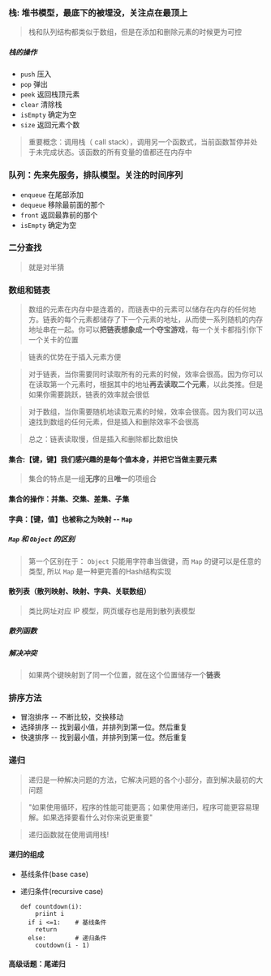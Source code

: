 ### 栈: 堆书模型，最底下的被埋没，关注点在最顶上

> 栈和队列结构都类似于数组，但是在添加和删除元素的时候更为可控

##### 栈的操作

- `push` 压入
- `pop` 弹出
- `peek` 返回栈顶元素
- `clear` 清除栈
- `isEmpty` 确定为空
- `size` 返回元素个数

> 重要概念：调用栈（ call stack），调用另一个函数式，当前函数暂停并处于未完成状态。该函数的所有变量的值都还在内存中

### 队列：先来先服务，排队模型。关注的时间序列

- `enqueue` 在尾部添加
- `dequeue` 移除最前面的那个
- `front` 返回最靠前的那个
- `isEmpty` 确定为空

### 二分查找

> 就是对半猜

### 数组和链表

> 数组的元素在内存中是连着的，而链表中的元素可以储存在内存的任何地方。链表的每个元素都储存了下一个元素的地址，从而使一系列随机的内存地址串在一起。你可以**把链表想象成一个夺宝游戏**，每一个关卡都指引你下一个关卡的位置

> 链表的优势在于插入元素方便

> 对于链表，当你需要同时读取所有的元素的时候，效率会很高。因为你可以在读取第一个元素时，根据其中的地址**再去读取二个元素**，以此类推。但是如果你需要跳跃，链表的效率就会很低

> 对于数组，当你需要随机地读取元素的时候，效率会很高。因为我们可以迅速找到数组的任何元素，但是插入和删除效率不会很高

> 总之：链表读取慢，但是插入和删除都比数组快

#### 集合:【键，键】我们感兴趣的是每个值本身，并把它当做主要元素

> 集合的特点是一组**无序**的且**唯一**的项组合

#### 集合的操作：并集、交集、差集、子集

#### 字典：【键，值】也被称之为映射 -- `Map`

##### `Map` 和 `Object` 的区别

> 第一个区别在于： `Object` 只能用字符串当做键，而 `Map` 的键可以是任意的类型, 所以 `Map` 是一种更完善的Hash结构实现

#### 散列表（散列映射、映射、字典、关联数组）

> 类比网址对应 IP 模型，网页缓存也是用到散列表模型

##### 散列函数

##### 解决冲突

> 如果两个键映射到了同一个位置，就在这个位置储存一个**链表**

### 排序方法

- 冒泡排序 -- 不断比较，交换移动
- 选择排序 -- 找到最小值，并排列到第一位。然后重复
- 快速排序 -- 找到最小值，并排列到第一位。然后重复

### 递归

> 递归是一种解决问题的方法，它解决问题的各个小部分，直到解决最初的大问题

> "如果使用循环，程序的性能可能更高；如果使用递归，程序可能更容易理解。如果选择要看什么对你来说更重要"

> 递归函数就在使用调用栈!

#### 递归的组成

- 基线条件(base case)
- 递归条件(recursive case)

  ```
  def countdown(i):
      priint i
    if i <=1:    # 基线条件
      return
    else:        # 递归条件
      coutdown(i - 1)
  ```
#### 高级话题：尾递归

> 
